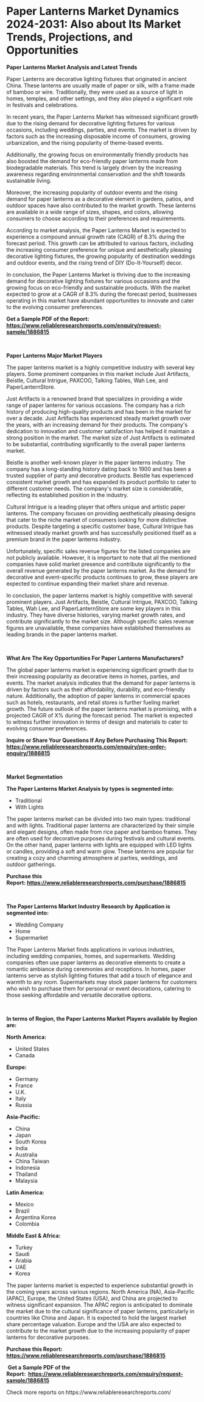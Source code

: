 <p><h1>Paper Lanterns Market Dynamics 2024-2031: Also about Its Market Trends, Projections, and Opportunities</h1></p><p><strong>Paper Lanterns Market Analysis and Latest Trends</strong></p>
<p><p>Paper Lanterns are decorative lighting fixtures that originated in ancient China. These lanterns are usually made of paper or silk, with a frame made of bamboo or wire. Traditionally, they were used as a source of light in homes, temples, and other settings, and they also played a significant role in festivals and celebrations.</p><p>In recent years, the Paper Lanterns Market has witnessed significant growth due to the rising demand for decorative lighting fixtures for various occasions, including weddings, parties, and events. The market is driven by factors such as the increasing disposable income of consumers, growing urbanization, and the rising popularity of theme-based events.</p><p>Additionally, the growing focus on environmentally friendly products has also boosted the demand for eco-friendly paper lanterns made from biodegradable materials. This trend is largely driven by the increasing awareness regarding environmental conservation and the shift towards sustainable living.</p><p>Moreover, the increasing popularity of outdoor events and the rising demand for paper lanterns as a decorative element in gardens, patios, and outdoor spaces have also contributed to the market growth. These lanterns are available in a wide range of sizes, shapes, and colors, allowing consumers to choose according to their preferences and requirements.</p><p>According to market analysis, the Paper Lanterns Market is expected to experience a compound annual growth rate (CAGR) of 8.3% during the forecast period. This growth can be attributed to various factors, including the increasing consumer preference for unique and aesthetically pleasing decorative lighting fixtures, the growing popularity of destination weddings and outdoor events, and the rising trend of DIY (Do-It-Yourself) decor.</p><p>In conclusion, the Paper Lanterns Market is thriving due to the increasing demand for decorative lighting fixtures for various occasions and the growing focus on eco-friendly and sustainable products. With the market expected to grow at a CAGR of 8.3% during the forecast period, businesses operating in this market have abundant opportunities to innovate and cater to the evolving consumer preferences.</p></p>
<p><strong>Get a Sample PDF of the Report:&nbsp; <a href="https://www.reliableresearchreports.com/enquiry/request-sample/1886815">https://www.reliableresearchreports.com/enquiry/request-sample/1886815</a></strong></p>
<p>&nbsp;</p>
<p><strong>Paper Lanterns Major Market Players</strong></p>
<p><p>The paper lanterns market is a highly competitive industry with several key players. Some prominent companies in this market include Just Artifacts, Beistle, Cultural Intrigue, PAXCOO, Talking Tables, Wah Lee, and PaperLanternStore.</p><p>Just Artifacts is a renowned brand that specializes in providing a wide range of paper lanterns for various occasions. The company has a rich history of producing high-quality products and has been in the market for over a decade. Just Artifacts has experienced steady market growth over the years, with an increasing demand for their products. The company's dedication to innovation and customer satisfaction has helped it maintain a strong position in the market. The market size of Just Artifacts is estimated to be substantial, contributing significantly to the overall paper lanterns market.</p><p>Beistle is another well-known player in the paper lanterns industry. The company has a long-standing history dating back to 1900 and has been a trusted supplier of party and decorative products. Beistle has experienced consistent market growth and has expanded its product portfolio to cater to different customer needs. The company's market size is considerable, reflecting its established position in the industry.</p><p>Cultural Intrigue is a leading player that offers unique and artistic paper lanterns. The company focuses on providing aesthetically pleasing designs that cater to the niche market of consumers looking for more distinctive products. Despite targeting a specific customer base, Cultural Intrigue has witnessed steady market growth and has successfully positioned itself as a premium brand in the paper lanterns industry.</p><p>Unfortunately, specific sales revenue figures for the listed companies are not publicly available. However, it is important to note that all the mentioned companies have solid market presence and contribute significantly to the overall revenue generated by the paper lanterns market. As the demand for decorative and event-specific products continues to grow, these players are expected to continue expanding their market share and revenue.</p><p>In conclusion, the paper lanterns market is highly competitive with several prominent players. Just Artifacts, Beistle, Cultural Intrigue, PAXCOO, Talking Tables, Wah Lee, and PaperLanternStore are some key players in this industry. They have diverse histories, varying market growth rates, and contribute significantly to the market size. Although specific sales revenue figures are unavailable, these companies have established themselves as leading brands in the paper lanterns market.</p></p>
<p>&nbsp;</p>
<p><strong>What Are The Key Opportunities For Paper Lanterns Manufacturers?</strong></p>
<p><p>The global paper lanterns market is experiencing significant growth due to their increasing popularity as decorative items in homes, parties, and events. The market analysis indicates that the demand for paper lanterns is driven by factors such as their affordability, durability, and eco-friendly nature. Additionally, the adoption of paper lanterns in commercial spaces such as hotels, restaurants, and retail stores is further fueling market growth. The future outlook of the paper lanterns market is promising, with a projected CAGR of X% during the forecast period. The market is expected to witness further innovation in terms of design and materials to cater to evolving consumer preferences.</p></p>
<p><strong>Inquire or Share Your Questions If Any Before Purchasing This Report: <a href="https://www.reliableresearchreports.com/enquiry/pre-order-enquiry/1886815">https://www.reliableresearchreports.com/enquiry/pre-order-enquiry/1886815</a></strong></p>
<p>&nbsp;</p>
<p><strong>Market Segmentation</strong></p>
<p><strong>The Paper Lanterns Market Analysis by types is segmented into:</strong></p>
<p><ul><li>Traditional</li><li>With Lights</li></ul></p>
<p><p>The paper lanterns market can be divided into two main types: traditional and with lights. Traditional paper lanterns are characterized by their simple and elegant designs, often made from rice paper and bamboo frames. They are often used for decorative purposes during festivals and cultural events. On the other hand, paper lanterns with lights are equipped with LED lights or candles, providing a soft and warm glow. These lanterns are popular for creating a cozy and charming atmosphere at parties, weddings, and outdoor gatherings.</p></p>
<p><strong>Purchase this Report:&nbsp;<a href="https://www.reliableresearchreports.com/purchase/1886815">https://www.reliableresearchreports.com/purchase/1886815</a></strong></p>
<p>&nbsp;</p>
<p><strong>The Paper Lanterns Market Industry Research by Application is segmented into:</strong></p>
<p><ul><li>Wedding Company</li><li>Home</li><li>Supermarket</li></ul></p>
<p><p>The Paper Lanterns Market finds applications in various industries, including wedding companies, homes, and supermarkets. Wedding companies often use paper lanterns as decorative elements to create a romantic ambiance during ceremonies and receptions. In homes, paper lanterns serve as stylish lighting fixtures that add a touch of elegance and warmth to any room. Supermarkets may stock paper lanterns for customers who wish to purchase them for personal or event decorations, catering to those seeking affordable and versatile decorative options.</p></p>
<p>&nbsp;</p>
<p><strong>In terms of Region, the Paper Lanterns Market Players available by Region are:</strong></p>
<p>
    <p> <strong> North America: </strong>
        <ul>
            <li>United States</li>
            <li>Canada</li>
        </ul>
        </p> 
    <p> <strong> Europe: </strong>
        <ul>
            <li>Germany</li>
            <li>France</li>
            <li>U.K.</li>
            <li>Italy</li>
            <li>Russia</li>
        </ul>
        </p> 
    <p> <strong> Asia-Pacific: </strong>
        <ul>
            <li>China</li>
            <li>Japan</li>
            <li>South Korea</li>
            <li>India</li>
            <li>Australia</li>
            <li>China Taiwan</li>
            <li>Indonesia</li>
            <li>Thailand</li>
            <li>Malaysia</li>
        </ul>
        </p> 
    <p> <strong> Latin America: </strong>
        <ul>
            <li>Mexico</li>
            <li>Brazil</li>
            <li>Argentina Korea</li>
            <li>Colombia</li>
        </ul>
        </p> 
    <p> <strong> Middle East & Africa: </strong>
        <ul>
            <li>Turkey</li>
            <li>Saudi</li>
            <li>Arabia</li>
            <li>UAE</li>
            <li>Korea</li>
        </ul>
    </p>
    </p>
<p><p>The paper lanterns market is expected to experience substantial growth in the coming years across various regions. North America (NA), Asia-Pacific (APAC), Europe, the United States (USA), and China are projected to witness significant expansion. The APAC region is anticipated to dominate the market due to the cultural significance of paper lanterns, particularly in countries like China and Japan. It is expected to hold the largest market share percentage valuation. Europe and the USA are also expected to contribute to the market growth due to the increasing popularity of paper lanterns for decorative purposes.</p></p>
<p><strong>Purchase this Report: <a href="https://www.reliableresearchreports.com/purchase/1886815">https://www.reliableresearchreports.com/purchase/1886815</a></strong></p>
<p>&nbsp;<strong>Get a Sample PDF of the Report:&nbsp;&nbsp;<a href="https://www.reliableresearchreports.com/enquiry/request-sample/1886815">https://www.reliableresearchreports.com/enquiry/request-sample/1886815</a></strong></p>
<p><strong></strong></p>
<p>Check more reports on https://www.reliableresearchreports.com/</p>
